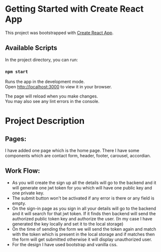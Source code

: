 # Getting Started with Create React App

This project was bootstrapped with [Create React App](https://github.com/facebook/create-react-app).

## Available Scripts

In the project directory, you can run:

### `npm start`

Runs the app in the development mode.\
Open [http://localhost:3000](http://localhost:3000) to view it in your browser.

The page will reload when you make changes.\
You may also see any lint errors in the console.

# Project Description

## Pages:

I have added one page which is the home page. There I have some components which are contact form, header, footer, carousel, accordian.

## Work Flow:
- As you will create the sign up all the details will go to the backend and it will generate one jwt token for you which will have one public key and one private key.
- The submit button won't be activated if any error is there or any field is empty.
- On the sign-in page as you sign in all your details will go to the backend and it will search for that jwt token. If it finds then backend will send the authorized public token key and authorize the user. (In my case I have generated the key locally and set it to the local storage)
- On the time of sending the form we will send the token again and match with the token which is present in the local storage and if matches then the form will get submitted otherwise it will display unauthorized user. 
- For the design I have used bootstrap and vanilla css.

